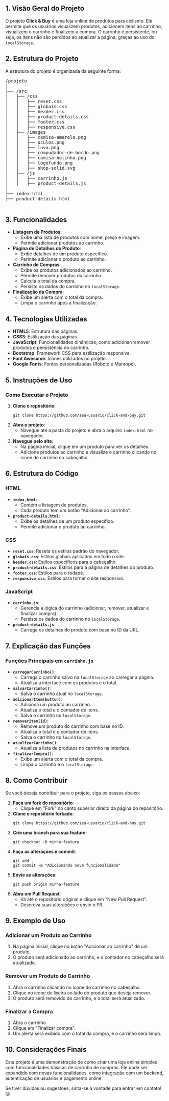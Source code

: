   <h2>1. Visão Geral do Projeto</h2>
        <p>
            O projeto <strong>Click & Buy</strong> é uma loja online de produtos para ciclismo. Ele permite que os usuários visualizem produtos, adicionem itens ao carrinho, visualizem o carrinho e finalizem a compra. O carrinho é persistente, ou seja, os itens não são perdidos ao atualizar a página, graças ao uso do <code>localStorage</code>.
        </p>
        <h2> 2. Estrutura do Projeto</h2>
        <p>A estrutura do projeto é organizada da seguinte forma:</p>
        <pre>
/projeto
│
├── /src
│   ├── /css
│   │   ├── reset.css
│   │   ├── globais.css
│   │   ├── header.css
│   │   ├── product-details.css
│   │   ├── footer.css
│   │   ├── responsive.css
│   ├── /images
│   │   ├── camisa-amarela.png
│   │   ├── oculos.png
│   │   ├── luva.png
│   │   ├── compudador-de-bordo.png
│   │   ├── camisa-bolinha.png
│   │   ├── logofundo.png
│   │   ├── shop-solid.svg
│   ├── /js
│   │   ├── carrinho.js
│   │   ├── product-details.js
│
├── index.html
├── product-details.html
        </pre>
        <h2>3. Funcionalidades</h2>
        <ul>
            <li><strong>Listagem de Produtos</strong>:
                <ul>
                    <li>Exibe uma lista de produtos com nome, preço e imagem.</li>
                    <li>Permite adicionar produtos ao carrinho.</li>
                </ul>
            </li>
            <li><strong>Página de Detalhes do Produto</strong>:
                <ul>
                    <li>Exibe detalhes de um produto específico.</li>
                    <li>Permite adicionar o produto ao carrinho.</li>
                </ul>
            </li>
            <li><strong>Carrinho de Compras</strong>:
                <ul>
                    <li>Exibe os produtos adicionados ao carrinho.</li>
                    <li>Permite remover produtos do carrinho.</li>
                    <li>Calcula o total da compra.</li>
                    <li>Persiste os dados do carrinho no <code>localStorage</code>.</li>
                </ul>
            </li>
            <li><strong>Finalização da Compra</strong>:
                <ul>
                    <li>Exibe um alerta com o total da compra.</li>
                    <li>Limpa o carrinho após a finalização.</li>
                </ul>
            </li>
        </ul>
        <h2>4. Tecnologias Utilizadas</h2>
        <ul>
            <li><strong>HTML5</strong>: Estrutura das páginas.</li>
            <li><strong>CSS3</strong>: Estilização das páginas.</li>
            <li><strong>JavaScript</strong>: Funcionalidades dinâmicas, como adicionar/remover produtos e persistência do carrinho.</li>
            <li><strong>Bootstrap</strong>: Framework CSS para estilização responsiva.</li>
            <li><strong>Font Awesome</strong>: Ícones utilizados no projeto.</li>
            <li><strong>Google Fonts</strong>: Fontes personalizadas (Roboto e Manrope).</li>
        </ul>
        <h2>5. Instruções de Uso</h2>
        <h3>Como Executar o Projeto</h3>
        <ol>
            <li><strong>Clone o repositório</strong>:
                <pre><code>git clone https://github.com/seu-usuario/click-and-buy.git</code></pre>
            </li>
            <li><strong>Abra o projeto</strong>:
                <ul>
                    <li>Navegue até a pasta do projeto e abra o arquivo <code>index.html</code> no navegador.</li>
                </ul>
            </li>
            <li><strong>Navegue pelo site</strong>:
                <ul>
                    <li>Na página inicial, clique em um produto para ver os detalhes.</li>
                    <li>Adicione produtos ao carrinho e visualize o carrinho clicando no ícone do carrinho no cabeçalho.</li>
                </ul>
            </li>
        </ol>
        <h2>6. Estrutura do Código</h2>
        <h3>HTML</h3>
        <ul>
            <li><strong><code>index.html</code></strong>:
                <ul>
                    <li>Contém a listagem de produtos.</li>
                    <li>Cada produto tem um botão "Adicionar ao carrinho".</li>
                </ul>
            </li>
            <li><strong><code>product-details.html</code></strong>:
                <ul>
                    <li>Exibe os detalhes de um produto específico.</li>
                    <li>Permite adicionar o produto ao carrinho.</li>
                </ul>
            </li>
        </ul>
        <h3>CSS</h3>
        <ul>
            <li><strong><code>reset.css</code></strong>: Reseta os estilos padrão do navegador.</li>
            <li><strong><code>globais.css</code></strong>: Estilos globais aplicados em todo o site.</li>
            <li><strong><code>header.css</code></strong>: Estilos específicos para o cabeçalho.</li>
            <li><strong><code>product-details.css</code></strong>: Estilos para a página de detalhes do produto.</li>
            <li><strong><code>footer.css</code></strong>: Estilos para o rodapé.</li>
            <li><strong><code>responsive.css</code></strong>: Estilos para tornar o site responsivo.</li>
        </ul>
        <h3>JavaScript</h3>
        <ul>
            <li><strong><code>carrinho.js</code></strong>:
                <ul>
                    <li>Gerencia a lógica do carrinho (adicionar, remover, atualizar e finalizar compra).</li>
                    <li>Persiste os dados do carrinho no <code>localStorage</code>.</li>
                </ul>
            </li>
            <li><strong><code>product-details.js</code></strong>:
                <ul>
                    <li>Carrega os detalhes do produto com base no ID da URL.</li>
                </ul>
            </li>
        </ul>
        <h2>7. Explicação das Funções</h2>
        <h3>Funções Principais em <code>carrinho.js</code></h3>
        <ul>
            <li><strong><code>carregarCarrinho()</code></strong>:
                <ul>
                    <li>Carrega o carrinho salvo no <code>localStorage</code> ao carregar a página.</li>
                    <li>Atualiza a interface com os produtos e o total.</li>
                </ul>
            </li>
            <li><strong><code>salvarCarrinho()</code></strong>:
                <ul>
                    <li>Salva o carrinho atual no <code>localStorage</code>.</li>
                </ul>
            </li>
            <li><strong><code>adicionarItem(button)</code></strong>:
                <ul>
                    <li>Adiciona um produto ao carrinho.</li>
                    <li>Atualiza o total e o contador de itens.</li>
                    <li>Salva o carrinho no <code>localStorage</code>.</li>
                </ul>
            </li>
            <li><strong><code>removerItem(id)</code></strong>:
                <ul>
                    <li>Remove um produto do carrinho com base no ID.</li>
                    <li>Atualiza o total e o contador de itens.</li>
                    <li>Salva o carrinho no <code>localStorage</code>.</li>
                </ul>
            </li>
            <li><strong><code>atualizarCarrinho()</code></strong>:
                <ul>
                    <li>Atualiza a lista de produtos no carrinho na interface.</li>
                </ul>
            </li>
            <li><strong><code>finalizarCompra()</code></strong>:
                <ul>
                    <li>Exibe um alerta com o total da compra.</li>
                    <li>Limpa o carrinho e o <code>localStorage</code>.</li>
                </ul>
            </li>
        </ul>
        <h2>8. Como Contribuir</h2>
        <p>Se você deseja contribuir para o projeto, siga os passos abaixo:</p>
        <ol>
            <li><strong>Faça um fork do repositório</strong>:
                <ul>
                    <li>Clique em "Fork" no canto superior direito da página do repositório.</li>
                </ul>
            </li>
            <li><strong>Clone o repositório forkado</strong>:
                <pre><code>git clone https://github.com/seu-usuario/click-and-buy.git</code></pre>
            </li>
            <li><strong>Crie uma branch para sua feature</strong>:
                <pre><code>git checkout -b minha-feature</code></pre>
            </li>
            <li><strong>Faça as alterações e commit</strong>:
                <pre><code>git add .
git commit -m "Adicionando nova funcionalidade"</code></pre>
            </li>
            <li><strong>Envie as alterações</strong>:
                <pre><code>git push origin minha-feature</code></pre>
            </li>
            <li><strong>Abra um Pull Request</strong>:
                <ul>
                    <li>Vá até o repositório original e clique em "New Pull Request".</li>
                    <li>Descreva suas alterações e envie o PR.</li>
                </ul>
            </li>
        </ol>
        <h2>9. Exemplo de Uso</h2>
        <h3>Adicionar um Produto ao Carrinho</h3>
        <ol>
            <li>Na página inicial, clique no botão "Adicionar ao carrinho" de um produto.</li>
            <li>O produto será adicionado ao carrinho, e o contador no cabeçalho será atualizado.</li>
        </ol>
        <h3>Remover um Produto do Carrinho</h3>
        <ol>
            <li>Abra o carrinho clicando no ícone do carrinho no cabeçalho.</li>
            <li>Clique no ícone de lixeira ao lado do produto que deseja remover.</li>
            <li>O produto será removido do carrinho, e o total será atualizado.</li>
        </ol>
        <h3>Finalizar a Compra</h3>
        <ol>
            <li>Abra o carrinho.</li>
            <li>Clique em "Finalizar compra".</li>
            <li>Um alerta será exibido com o total da compra, e o carrinho será limpo.</li>
        </ol>
        <h2>10. Considerações Finais</h2>
        <p>
            Este projeto é uma demonstração de como criar uma loja online simples com funcionalidades básicas de carrinho de compras. Ele pode ser expandido com novas funcionalidades, como integração com um backend, autenticação de usuários e pagamento online.
        </p>
        <p>
            Se tiver dúvidas ou sugestões, sinta-se à vontade para entrar em contato! 😊
        </p>
    </div>